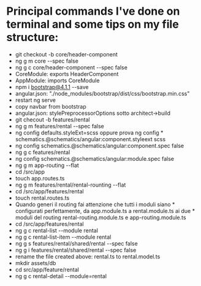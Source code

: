 # Principal commands I've done on terminal and some tips on my file structure:

* git checkout -b core/header-component
* ng g m core --spec false
* ng g c core/header-component --spec false
* CoreModule: exports HeaderComponent
* AppModule: imports CoreModule
* npm i bootstrap@4.1.1 --save
* angular.json: "./node_modules/bootstrap/dist/css/bootstrap.min.css"
* restart ng serve
* copy navbar from bootstrap
* angular.json: stylePreprocessorOptions sotto architect->build
* git checout -b features/rental
* ng g m features/rental --spec false
* ng config defaults.styleExt=scss oppure prova ng config * schematics.@schematics/angular:component.styleext scss
* ng config schematics.@schematics/angular:component.spec false
* ng g c features/rental
* ng config schematics.@schematics/angular:module.spec false
* ng g m app-routing --flat
* cd /src/app
* touch app.routes.ts
* ng g m features/rental/rental-rounting --flat
* cd /src/app/features/rental
* touch rental.routes.ts
* Quando generi il routing fai attenzione che tutti i moduli siano * configurati perfettamente, da app.module.ts a rental.module.ts ai due * moduli del routing rental-routing.module.ts e app-routing.module.ts
* cd /src/app/features/rental
* ng g c rental-list --module rental
* ng g c rental-list-item --module rental
* ng g s features/rental/shared/rental --spec false
* ng g i features/rental/shared/rental --spec false
* rename the file created above: rental.ts to rental.model.ts
* mkdir assets/db
* cd src/app/feature/rental
* ng g c rental-detail --module=rental